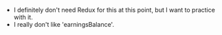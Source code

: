 - I definitely don't need Redux for this at this point, but I want to practice with it.
- I really don't like 'earningsBalance'.
